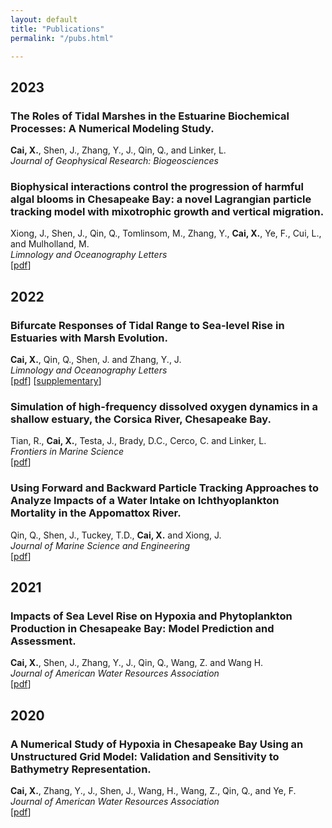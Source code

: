 ```yaml
---
layout: default
title: "Publications"
permalink: "/pubs.html"

---
```


2023
---
### The Roles of Tidal Marshes in the Estuarine Biochemical Processes: A Numerical Modeling Study.
**Cai, X.**, Shen, J., Zhang, Y., J., Qin, Q., and Linker, L.<br>
*Journal of Geophysical Research: Biogeosciences*

### Biophysical interactions control the progression of harmful algal blooms in Chesapeake Bay: a novel Lagrangian particle tracking model with mixotrophic growth and vertical migration. 
Xiong, J., Shen, J., Qin, Q., Tomlinsom, M., Zhang, Y., **Cai, X.**, Ye, F., Cui, L., and Mulholland, M.<br>
*Limnology and Oceanography Letters*<br>
[[pdf](/assets/papers/Xiong_2023_HAB_LagrangianParticleTracking_BiophysicalInteractions.pdf)]

2022
---
### Bifurcate Responses of Tidal Range to Sea-level Rise in Estuaries with Marsh Evolution.
**Cai, X.**, Qin, Q., Shen, J. and Zhang, Y., J.<br>
*Limnology and Oceanography Letters*<br>
[[pdf](/assets/papers/Cai_2022_TidalRange_MarshResilience.pdf)]
[[supplementary](/assets/papers/Cai_2022_TidalRange_MarshResilience_supporting.pdf)]

### Simulation of high-frequency dissolved oxygen dynamics in a shallow estuary, the Corsica River, Chesapeake Bay.
Tian, R., **Cai, X.**, Testa, J., Brady, D.C., Cerco, C. and Linker, L.<br>
*Frontiers in Marine Science*<br>
[[pdf](/assets/papers/Tian_2022_HighFreq_Hypoxia_Tributary_Corsica.pdf)]

### Using Forward and Backward Particle Tracking Approaches to Analyze Impacts of a Water Intake on Ichthyoplankton Mortality in the Appomattox River. 
Qin, Q., Shen, J., Tuckey, T.D., **Cai, X.** and Xiong, J.<br>
*Journal of Marine Science and Engineering*<br>
[[pdf](/assets/papers/Qin_2022_WaterIntake_ForwardBackwardParticleTracking_IchthyoplanktonMortality.pdf)]

2021
---
### Impacts of Sea Level Rise on Hypoxia and Phytoplankton Production in Chesapeake Bay: Model Prediction and Assessment. 
**Cai, X.**, Shen, J., Zhang, Y., J., Qin, Q., Wang, Z. and Wang H.<br>
*Journal of American Water Resources Association*<br>
[[pdf](/assets/papers/Cai_2021_SLR_Hypoxia_PhytoplanktonProduction.pdf)]

2020
---
### A Numerical Study of Hypoxia in Chesapeake Bay Using an Unstructured Grid Model: Validation and Sensitivity to Bathymetry Representation.
**Cai, X.**, Zhang, Y., J., Shen, J., Wang, H., Wang, Z., Qin, Q., and Ye, F.<br>
*Journal of American Water Resources Association*<br>
[[pdf](/assets/papers/Cai_2020_ChesBayWQ_Bathymetry.pdf)]







